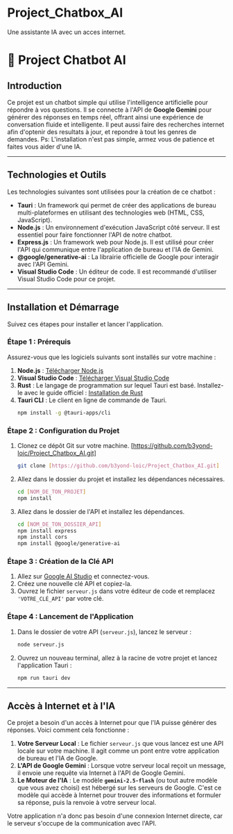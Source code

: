 # Project_Chatbox_AI
Une assistante IA avec un acces internet.

# 🤖 Project Chatbot AI

## Introduction

Ce projet est un chatbot simple qui utilise l'intelligence artificielle pour répondre à vos questions. Il se connecte à l'API de **Google Gemini** pour générer des réponses en temps réel, offrant ainsi une expérience de conversation fluide et intelligente. Il peut aussi faire des recherches internet afin d'optenir des resultats à jour, et repondre à tout les genres de demandes.
Ps: L'installation n'est pas simple, armez vous de patience et faites vous aider d'une IA.

---

## Technologies et Outils

Les technologies suivantes sont utilisées pour la création de ce chatbot :

-   **Tauri** : Un framework qui permet de créer des applications de bureau multi-plateformes en utilisant des technologies web (HTML, CSS, JavaScript).
-   **Node.js** : Un environnement d'exécution JavaScript côté serveur. Il est essentiel pour faire fonctionner l'API de notre chatbot.
-   **Express.js** : Un framework web pour Node.js. Il est utilisé pour créer l'API qui communique entre l'application de bureau et l'IA de Gemini.
-   **@google/generative-ai** : La librairie officielle de Google pour interagir avec l'API Gemini.
-   **Visual Studio Code** : Un éditeur de code. Il est recommandé d'utiliser Visual Studio Code pour ce projet.

---

## Installation et Démarrage

Suivez ces étapes pour installer et lancer l'application.

### Étape 1 : Prérequis

Assurez-vous que les logiciels suivants sont installés sur votre machine :
1.  **Node.js** : [Télécharger Node.js](https://nodejs.org/fr/download)
2.  **Visual Studio Code** : [Télécharger Visual Studio Code](https://code.visualstudio.com/download)
3.  **Rust** : Le langage de programmation sur lequel Tauri est basé. Installez-le avec le guide officiel : [Installation de Rust](https://www.rust-lang.org/tools/install)
4.  **Tauri CLI** : Le client en ligne de commande de Tauri.
    ```bash
    npm install -g @tauri-apps/cli
    ```

### Étape 2 : Configuration du Projet

1.  Clonez ce dépôt Git sur votre machine. [https://github.com/b3yond-loic/Project_Chatbox_AI.git]
    ```bash
    git clone [https://github.com/b3yond-loic/Project_Chatbox_AI.git]
    ```
2.  Allez dans le dossier du projet et installez les dépendances nécessaires.
    ```bash
    cd [NOM_DE_TON_PROJET]
    npm install
    ```
3.  Allez dans le dossier de l'API et installez les dépendances.
    ```bash
    cd [NOM_DE_TON_DOSSIER_API]
    npm install express
    npm install cors
    npm install @google/generative-ai
    ```

### Étape 3 : Création de la Clé API

1.  Allez sur [Google AI Studio](https://aistudio.google.com/app/apikey) et connectez-vous.
2.  Créez une nouvelle clé API et copiez-la.
3.  Ouvrez le fichier `serveur.js` dans votre éditeur de code et remplacez `'VOTRE_CLÉ_API'` par votre clé.

### Étape 4 : Lancement de l'Application

1.  Dans le dossier de votre API (`serveur.js`), lancez le serveur :
    ```bash
    node serveur.js
    ```
2.  Ouvrez un nouveau terminal, allez à la racine de votre projet et lancez l'application Tauri :
    ```bash
    npm run tauri dev
    ```

---

## Accès à Internet et à l'IA

Ce projet a besoin d'un accès à Internet pour que l'IA puisse générer des réponses. Voici comment cela fonctionne :
1.  **Votre Serveur Local** : Le fichier `serveur.js` que vous lancez est une API locale sur votre machine. Il agit comme un pont entre votre application de bureau et l'IA de Google.
2.  **L'API de Google Gemini** : Lorsque votre serveur local reçoit un message, il envoie une requête via Internet à l'API de Google Gemini.
3.  **Le Moteur de l'IA** : Le modèle **`gemini-2.5-flash`** (ou tout autre modèle que vous avez choisi) est hébergé sur les serveurs de Google. C'est ce modèle qui accède à Internet pour trouver des informations et formuler sa réponse, puis la renvoie à votre serveur local.

Votre application n'a donc pas besoin d'une connexion Internet directe, car le serveur s'occupe de la communication avec l'API.
